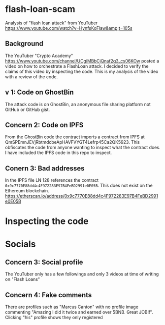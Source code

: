 # flash-loan-scam
Analysis of "flash loan attack" from YouTuber https://www.youtube.com/watch?v=HynfsKoFlaw&amp;t=105s

## Background

The YouTuber "Crypto Academy" https://www.youtube.com/channel/UCgiMBbCjQnaf2q3_cs06KOw  posted a video on how to orchestrate a FlashLoan attack.  I decided to verify the claims of this video by inspecting the code. This is my analysis of the video with a review of the code.

## v 1:  Code on GhostBin
The attack code is on GhostBin, an anonymous file sharing platform not GitHub or GitHub gist. 

## Concern 2:  Code on IPFS
From the GhostBin code the contract imports a contract from IPFS at QmSPEmnJEVjRbtmdcbeApHAVFVYGT4Lefrp45Ca2QK5923.  This obfiscates the code from anyone wanting to inspect what the contract does.  I have included the IPFS code in this repo to inspect. 

## Conern 3:  Bad addresses
In the IPFS file LN 128 references the contract `0x9c7770E88dd4c4F972283E97B4FeBD2991e0E05B`.  This does not exist on the Ethereum blockchain.   https://etherscan.io/address/0x9c7770E88dd4c4F972283E97B4FeBD2991e0E05B

# Inspecting the code


# Socials 
## Concern 3: Social profile
The YouTuber only has a few followings and only 3 videos at time of writing on "Flash Loans"

## Concern 4: Fake comments
There are profiles such as "Marcus Canton" with no profile image commenting "Amazing I did it twice and earned over 5BNB. Great JOB!!".  Clicking "his" profile shows they only registered 
